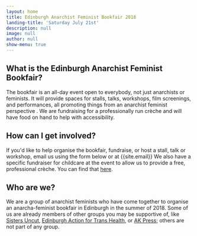 ```yaml
---
layout: home
title: Edinburgh Anarchist Feminist Bookfair 2018
landing-title: 'Saturday July 21st'
description: null
image: null
author: null
show-menu: true
---
```


## What is the Edinburgh Anarchist Feminist Bookfair?

The bookfair is an all-day event open to everybody, not just anarchists or feminists. It will provide spaces for stalls, talks, workshops, film screenings, and performances, all promoting things from an anarchist feminist perspective . We are fundraising for a professionally run crèche and will have food on hand to help with accessibility.

## How can I get involved?

If you'd like to help organise the bookfair, fundraise, or host a stall, talk or workshop, email us using the form below or at {{site.email}}
We also have a specific fundraiser for childcare at the event to allow us to provide a free, professional crèche. You can find that [here](https://fundrazr.com/91KoOa?ref=ab_27Avq2_ab_2Q6Bt6jnIMa2Q6Bt6jnIMa "Childcare Fundrazr").

## Who are we?

We are a group of anarchist feminists who have come together to organise an anarcha-feminist bookfair in Edinburgh in the summer of 2018. Some of us are already members of other groups you may be supportive of, like [Sisters Uncut](http://www.sistersuncut.org/ "Sisters Uncut"), [Edinburgh Action for Trans Health](https://edinburghath.tumblr.com/ "Edinburgh Action for Trans Health"), or [AK Press](https://akuk.com/index.php "AK Press"); others are not part of any group.
